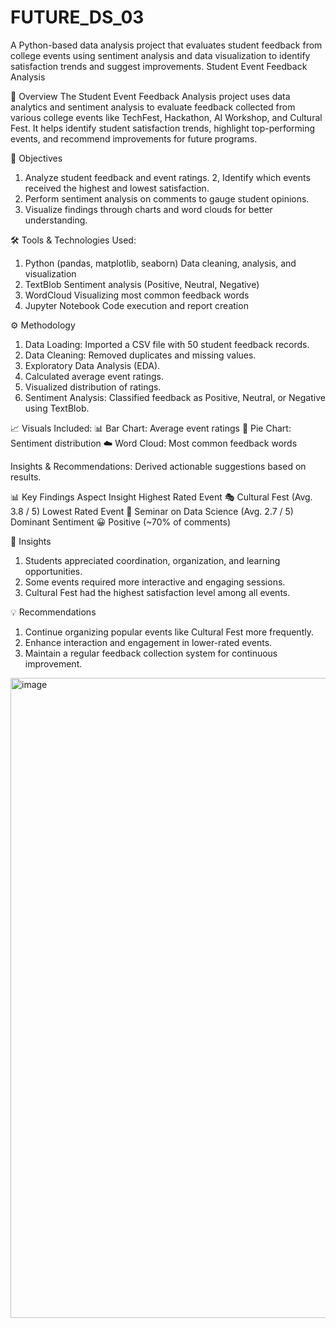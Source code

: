 # FUTURE_DS_03
A Python-based data analysis project that evaluates student feedback from college events using sentiment analysis and data visualization to identify satisfaction trends and suggest improvements.
Student Event Feedback Analysis

🧩 Overview
The Student Event Feedback Analysis project uses data analytics and sentiment analysis to evaluate feedback collected from various college events like TechFest, Hackathon, AI Workshop, and Cultural Fest.
It helps identify student satisfaction trends, highlight top-performing events, and recommend improvements for future programs.

🎯 Objectives
1. Analyze student feedback and event ratings.
2, Identify which events received the highest and lowest satisfaction.
3. Perform sentiment analysis on comments to gauge student opinions.
4. Visualize findings through charts and word clouds for better understanding.

🛠️ Tools & Technologies Used:
 1. Python (pandas, matplotlib, seaborn)	Data cleaning, analysis, and visualization
 2. TextBlob	Sentiment analysis (Positive, Neutral, Negative)
 3. WordCloud	Visualizing most common feedback words
 4. Jupyter Notebook	Code execution and report creation
    
⚙️ Methodology
   1. Data Loading: Imported a CSV file with 50 student feedback records.
   2. Data Cleaning: Removed duplicates and missing values.
   3. Exploratory Data Analysis (EDA).
   4. Calculated average event ratings.
   5. Visualized distribution of ratings.
   6. Sentiment Analysis: Classified feedback as Positive, Neutral, or Negative using TextBlob.

📈 Visuals Included:
📊 Bar Chart: Average event ratings
🥧 Pie Chart: Sentiment distribution
☁️ Word Cloud: Most common feedback words

Insights & Recommendations: Derived actionable suggestions based on results.

📊 Key Findings
Aspect	Insight
Highest Rated Event	🎭 Cultural Fest (Avg. 3.8 / 5)
Lowest Rated Event	📘 Seminar on Data Science (Avg. 2.7 / 5)
Dominant Sentiment	😀 Positive (~70% of comments)

🧠 Insights
  1. Students appreciated coordination, organization, and learning opportunities.
  2. Some events required more interactive and engaging sessions.
  3. Cultural Fest had the highest satisfaction level among all events.

💡 Recommendations
   1. Continue organizing popular events like Cultural Fest more frequently.
   2. Enhance interaction and engagement in lower-rated events.
   3. Maintain a regular feedback collection system for continuous improvement.

<img width="1536" height="1024" alt="image" src="https://github.com/user-attachments/assets/097196b7-2225-437f-bba4-d02bc84bd03b" />
